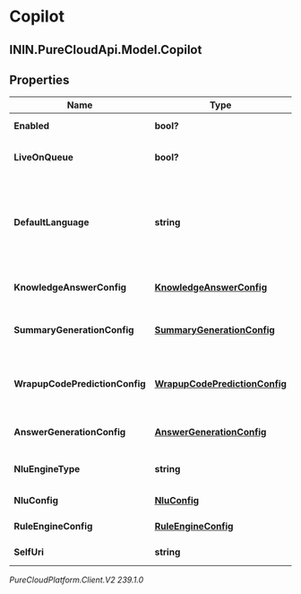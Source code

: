 # Copilot

## ININ.PureCloudApi.Model.Copilot

## Properties

|Name | Type | Description | Notes|
|------------ | ------------- | ------------- | -------------|
| **Enabled** | **bool?** | Copilot is enabled. | [optional] |
| **LiveOnQueue** | **bool?** | Copilot is live on selected queue. | |
| **DefaultLanguage** | **string** | Copilot default language, e.g. [en-US, es-US, es-ES]. Once set, it can not be modified. | |
| **KnowledgeAnswerConfig** | [**KnowledgeAnswerConfig**](KnowledgeAnswerConfig) | Knowledge answer configuration. | [optional] |
| **SummaryGenerationConfig** | [**SummaryGenerationConfig**](SummaryGenerationConfig) | Copilot generated summary configuration. | [optional] |
| **WrapupCodePredictionConfig** | [**WrapupCodePredictionConfig**](WrapupCodePredictionConfig) | Copilot generated wrapup code prediction configuration. | [optional] |
| **AnswerGenerationConfig** | [**AnswerGenerationConfig**](AnswerGenerationConfig) | Answer generation configuration. | [optional] |
| **NluEngineType** | **string** | Language understanding engine type. | [optional] |
| **NluConfig** | [**NluConfig**](NluConfig) | NLU configuration. | [optional] |
| **RuleEngineConfig** | [**RuleEngineConfig**](RuleEngineConfig) | Rule engine configuration. | [optional] |
| **SelfUri** | **string** | The URI for this object | [optional] |



_PureCloudPlatform.Client.V2 239.1.0_
